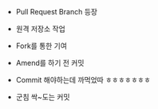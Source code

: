 * Pull Request Branch 등장
  
* 원격 저장소 작업

* Fork를 통한 기여

* Amend를 하기 전 커밋

* Commit 해야하는데 까먹었따 ㅎㅎㅎㅎㅎㅎㅎ

* 군침 싹~도는 커밋